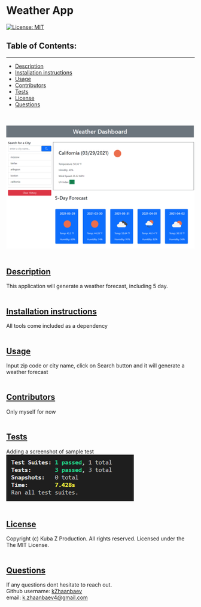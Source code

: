 # Weather App
  [![License: MIT](https://img.shields.io/badge/License-MIT-yellow.svg)](https://opensource.org/licenses/MIT)
  <br />
  ## Table of Contents:
  <hr />

  * [Description](#description)
  * [Installation instructions](#InstallationInstructions)
  * [Usage](#Usage)
  * [Contributors](#Contributors)
  * [Tests](#Tests)
  * [License](#License)
  * [Questions](#Questions)

  <br /><br />
  ![image of application](./utils/image/mainScreenshot.png)
  <br /><br />
  ## [Description](#description)

  This application will generate a weather forecast, including 5 day.
  <br /><br />
  ## [Installation instructions](#InstallationInstructions)

  All tools come included as a dependency
  <br /><br />
  ## [Usage](#Usage)

  Input zip code or city name, click on Search button and it will generate a weather forecast
  <br /><br />
  ## [Contributors](#Contributors)

  Only myself for now
  <br /><br />
  ## [Tests](#Tests)

  Adding a screenshot of sample test
  <br />
  ![image of application](./utils/image/testScreenshot.png)
  <br /><br />
  ## [License](#License)

  Copyright (c) Kuba Z Production. All rights reserved.
	Licensed under the The MIT License.
  <br /><br />
  ## [Questions](#Questions)

  If any questions dont hesitate to reach out. <br />
  Github username: [kZhaanbaev](https://github.com/kZhaanbaev) <br />
  email: k.zhaanbaev4@gmail.com
